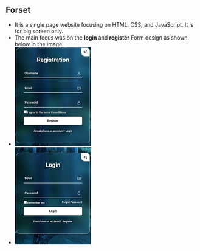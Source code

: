 ## Forset
* It is a single page website focusing on HTML, CSS, and JavaScript. It is for big screen only.
* The main focus was on the **login** and **register** Form design as shown below in the image:
* ![image](image.jpg)
* ![image1](image1.jpg)
